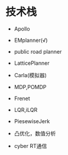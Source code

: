 # 技术栈

- Apollo

- EMplanner(√)

- public road planner

- LatticePlanner

- Carla(模拟器)

- MDP,POMDP

- Frenet

- LQR,iLQR

- PiesewiseJerk 

- 凸优化，数值分析

- cyber RT通信